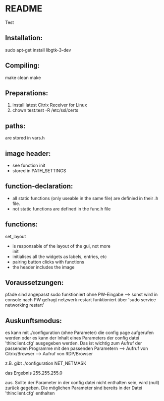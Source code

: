 # README #
Test
## Installation: ##
sudo apt-get install libgtk-3-dev

## Compiling: ##
make clean
make

## Preparations: ##
1. install latest Citrix Receiver for Linux
2. chown test:test -R /etc/ssl/certs

## paths: ##
are stored in vars.h

## image header: ##
* see function init
* stored in PATH_SETTINGS

## function-declaration: ##
* all static functions (only useable in the same file) are definied in their .h file.
* not static functions are defined in the func.h file

## functions: ##
set_layout
* is responsable of the layout of the gui, not more		
init
* initialises all the widgets as labels, entries, etc
* pairing button clicks with functions
* the header includes the image

## Voraussetzungen: ##
pfade sind angepasst
sudo funktioniert ohne PW-Eingabe --> sonst wird in console nach PW gefragt
netzwerk restart funktioniert über 'sudo service networking restart'


## Auskunftsmodus: ##
es kann mit ./configuration (ohne Parameter) die config page aufgerufen werden oder es kann der Inhalt eines Parameters der config datei 'thinclient.cfg' ausgegeben werden. Das ist wichtig zum Aufruf der passenden Programme mit den passenden Parametern
--> Aufruf von Citrix/Browser
--> Aufruf von RDP/Browser
	
z.B. gibt
./configuration NET_NETMASK
	
das Ergebnis
255.255.255.0

aus. Sollte der Parameter in der config datei nicht enthalten sein, wird (null) zurück gegeben.	Die möglichen Parameter sind bereits in der Datei 'thinclient.cfg' enthalten
